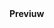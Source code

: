 <!DOCTYPE html>
<html>
<head>
    <meta charset="utf-8">
    <meta name="viewport" content="width=device-width, initial-scale=1">
    <title>Project</title>
</head>
<body>
  <strong><a href="https://gudangniaga.000webhostapp.com/"></a>Previuw</strong>
</body>
</html>
